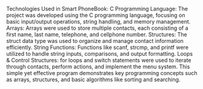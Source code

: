 Technologies Used in Smart PhoneBook:
C Programming Language: The project was developed using the C programming language, focusing on basic input/output operations, string handling, and memory management.
     Arrays: Arrays were used to store multiple contacts, each consisting of a first name, last name, telephone, and cellphone number.
     Structures: The struct data type was used to organize and manage contact information efficiently.
     String Functions: Functions like scanf, strcmp, and printf were utilized to handle string inputs, comparisons, and output formatting.
     Loops & Control Structures: for loops and switch statements were used to iterate through contacts, perform actions, and implement the menu system.
     This simple yet effective program demonstrates key programming concepts such as arrays, structures, and basic algorithms like sorting and searching.






